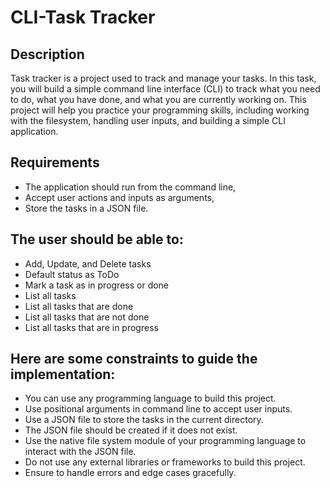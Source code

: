 # CLI-Task Tracker

## Description
Task tracker is a project used to track and manage your tasks. In this task, you will build a simple command line interface (CLI) to track what you need to do, what you have done, and what you are currently working on. This project will help you practice your programming skills, including working with the filesystem, handling user inputs, and building a simple CLI application.

## Requirements
- The application should run from the command line, 
- Accept user actions and inputs as arguments,
- Store the tasks in a JSON file. 

## The user should be able to:
- Add, Update, and Delete tasks
- Default status as ToDo
- Mark a task as in progress or done
- List all tasks
- List all tasks that are done
- List all tasks that are not done
- List all tasks that are in progress

## Here are some constraints to guide the implementation:
- You can use any programming language to build this project.
- Use positional arguments in command line to accept user inputs.
- Use a JSON file to store the tasks in the current directory.
- The JSON file should be created if it does not exist.
- Use the native file system module of your programming language to interact with the JSON file.
- Do not use any external libraries or frameworks to build this project.
- Ensure to handle errors and edge cases gracefully.